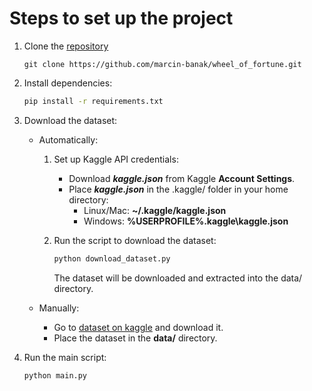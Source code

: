 # Steps to set up the project

1. Clone the [repository](https://github.com/marcin-banak/wheel_of_fortune.git)
    ```
    git clone https://github.com/marcin-banak/wheel_of_fortune.git
    ```

1. Install dependencies:
    ```bash
    pip install -r requirements.txt
    ```

1. Download the dataset:
    - Automatically:
        1.  Set up Kaggle API credentials:

            - Download ***kaggle.json*** from Kaggle **Account Settings**.
            - Place ***kaggle.json*** in the .kaggle/ folder in your home directory:
                - Linux/Mac: **~/.kaggle/kaggle.json**
                - Windows: **%USERPROFILE%\.kaggle\kaggle.json**
        1.  Run the script to download the dataset:
            ```bash
            python download_dataset.py
            ```
            The dataset will be downloaded and extracted into the data/ directory.

    - Manually:
        - Go to [dataset on kaggle](https://www.kaggle.com/datasets/bartoszpieniak/poland-cars-for-sale-dataset) and download it.
        - Place the dataset in the **data/** directory.

1. Run the main script:
    ```bash
    python main.py
    ```